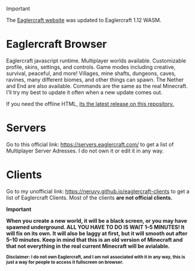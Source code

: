 > [!IMPORTANT]
> The [Eaglercraft website](https://neruvy.github.io/Eaglercraft/) was updated to Eaglercraft 1.12 WASM.

# Eaglercraft Browser

Eaglercraft javascript runtime. Multiplayer worlds available. Customizable profile, skins, settings, and controls. Game modes including creative, survival, peaceful, and more! Villages, mine shafts, dungeons, caves, ravines, many different biomes, and other things can spawn. The Nether and End are also available. Commands are the same as the real Minecraft. I'll try my best to update it often when a new update comes out.

If you need the offline HTML, [its the latest release on this repository.](https://github.com/neruvy/Eaglercraft/releases/tag/eaglercraft)

# Servers
Go to this official link: https://servers.eaglercraft.com/ to get a list of Multiplayer Server Adresses. I do not own it or edit it in any way.
</p>

# Clients
Go to my unofficial link: https://neruvy.github.io/eaglercraft-clients to get a list of Eaglercraft Clients. Most of the clients <b>are not official clients.

> [!IMPORTANT]
> When you create a new world, it will be a black screen, or you may have spawned underground. <b>ALL YOU HAVE TO DO IS WAIT 1–5 MINUTES!</b> It will fix on its own. It will also be laggy at first, but it will smooth out after 5–10 minutes. <b>Keep in mind that this is an old version of Minecraft and that not everything in the real current Minecraft will be avialable.</b>

<footer><small><b>Disclaimer:</b> I do not own Eaglercraft, and I am not associated with it in any way, this is just a way for people to access it fullscreen on browser.<small><footer>
